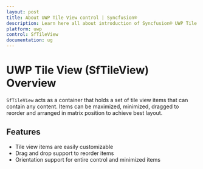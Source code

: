 ```yaml
---
layout: post
title: About UWP Tile View control | Syncfusion®
description: Learn here all about introduction of Syncfusion® UWP Tile View (SfTileView) control, its elements and more.
platform: uwp
control: SfTileView
documentation: ug
---
```


# UWP Tile View (SfTileView) Overview

`SfTileView` acts as a container that holds a set of tile view items that can contain any content. Items can be maximized, minimized, dragged to reorder and arranged in matrix position to achieve best layout.

## Features

* Tile view items are easily customizable
* Drag and drop support to reorder items 
* Orientation support for entire control and minimized items





